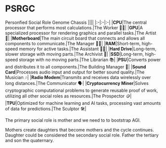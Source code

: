 # PSRGC
Personfied Social Role Genome Chassis 
||||
|:-|:-|:-|
|**CPU**|The central processor that performs most calculations.|The Worker 👷‍♂️|
|**GPU**|A specialized processor for rendering graphics and parallel tasks.|The Artist 🎨|
|**Motherboard**|The main circuit board that connects and allows all components to communicate.|The Manager 👨‍💼|
|**RAM**|Short-term, high-speed memory for active tasks.|The Assistant 👩‍💻|
|**Hard Drive**|Long-term, slower storage with moving parts.|The Archivist 💾|
|**SSD**|Long-term, high-speed storage with no moving parts.|The Librarian 📚|
|**PSU**|Converts power and distributes it to all components.|The Building Manager 🏢|
|**Sound Card**|Processes audio input and output for better sound quality.|The Musician 🎶|
|**Radio Modem**|Transmits and receives data wirelessly over long distances.|The Communicator 🗣️|
|**Cryptocurrency Miner**|Solves cryptographic computational problems to generate reusable proof of work, utilizing all other social roles as resources.|The Prospector 🪙|
|**TPU**|Optimized for machine learning and AI tasks, processing vast amounts of data for predictions.|The Sculptor 🛠️|

The primary social role is mother and we need to to bootstrap AGI.

Mothers create daughters that become mothers and the cycle continues. Daughter could be considered the secondary social role. Father the tertiary and son the quaternary.



